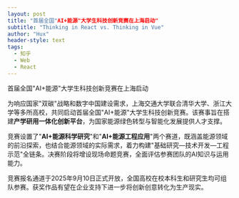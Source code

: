 ```yaml
---
layout: post
title: "首届全国"AI+能源"大学生科技创新竞赛在上海启动"
subtitle: "Thinking in React vs. Thinking in Vue"
author: "Hux"
header-style: text
tags:
  - 知乎
  - Web
  - React
---
```



首届全国"AI+能源"大学生科技创新竞赛在上海启动

为响应国家"双碳"战略和数字中国建设需求，上海交通大学联合清华大学、浙江大学等多所高校，共同启动首届全国"AI+能源"大学生科技创新竞赛。该赛事旨在搭建**产学研用一体化创新平台**，为国家能源绿色转型与智能化发展提供人才支撑。

竞赛设置了"**AI+能源科学研究**"和"**AI+能源工程应用**"两个赛道，既涵盖能源领域的前沿探索，也结合能源领域的实际需求，着力构建"基础研究—技术开发—工程示范"全链条。决赛阶段将增设现场命题竞赛，全面评估参赛团队的AI知识与运用能力。

竞赛报名通道于2025年9月10日正式开放，全国高校在校本科生和研究生均可组队参赛。获奖作品有望在企业支持下进一步将创新创意转化为生产现实。

